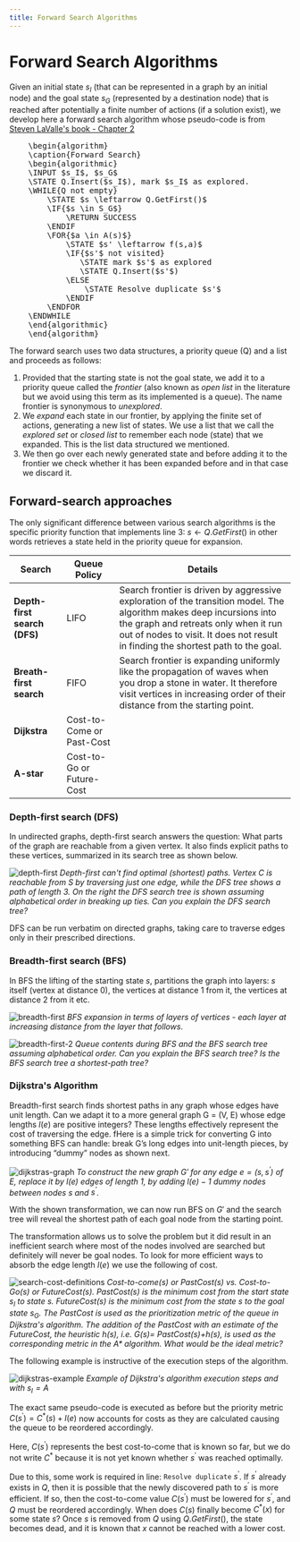 ```yaml
---
title: Forward Search Algorithms
---
```


# Forward Search Algorithms

Given an initial state $s_I$ (that can be represented in a graph by an initial node) and the goal state $s_G$ (represented by a destination node) that is reached after potentially a finite number of actions (if a solution exist), we develop here a forward search algorithm whose pseudo-code is from [Steven LaValle's book - Chapter 2](http://planning.cs.uiuc.edu/)

<pre id="forward-search" style="display:hidden;">
    \begin{algorithm}
    \caption{Forward Search}
    \begin{algorithmic}
    \INPUT $s_I$, $s_G$
    \STATE Q.Insert($s_I$), mark $s_I$ as explored.
    \WHILE{Q not empty} 
        \STATE $s \leftarrow Q.GetFirst()$
        \IF{$s \in S_G$}
            \RETURN SUCCESS
        \ENDIF
        \FOR{$a \in A(s)$}
            \STATE $s' \leftarrow f(s,a)$
            \IF{$s'$ not visited}
               \STATE mark $s'$ as explored 
               \STATE Q.Insert($s'$)
            \ELSE 
                \STATE Resolve duplicate $s'$
            \ENDIF
        \ENDFOR
    \ENDWHILE
    \end{algorithmic}
    \end{algorithm}
</pre>

The forward search uses two data structures, a priority queue (Q) and a list and proceeds as follows:

1. Provided that the starting state is not the goal state, we add it to a priority queue called the  _frontier_ (also known as _open list_ in the literature but we avoid using this term as its implemented is a queue). The name frontier is synonymous to _unexplored_. 
2. We _expand_ each state in our frontier, by applying the finite set of actions, generating a new list of states. We use a list that we call the _explored set_ or _closed list_ to remember each node (state) that we expanded.  This is the list data structured we mentioned. 
3. We then go over each newly generated state and before adding it to the frontier we check whether it has been expanded before and in that case we discard it. 

## Forward-search approaches

The only significant difference between various search algorithms is the specific priority function that implements line 3: $s \leftarrow Q.GetFirst()$ in other words retrieves a state held in the priority queue for expansion. 

| Search                       | Queue Policy              | Details                                                                                                                                                                                                                                           |
| ---------------------------- | ------------------------- | ------------------------------------------------------------------------------------------------------------------------------------------------------------------------------------------------------------------------------------------------- |
| **Depth-first search (DFS)** | LIFO                      | Search frontier is driven by aggressive exploration of the transition model. The algorithm makes deep incursions into the graph and retreats only when it run out of nodes to visit. It does not result in finding the shortest path to the goal. |
| **Breath-first search**      | FIFO                      | Search frontier is expanding uniformly like the propagation of waves when you drop a stone in water. It therefore visit vertices in increasing order of their distance from the starting point.                                                   |
| **Dijkstra**                 | Cost-to-Come or Past-Cost |                                                                                                                                                                                                                                                   |
| **A-star**                   | Cost-to-Go or Future-Cost |                                                                                                                                                                                                                                                   |


### Depth-first search (DFS)

In undirected graphs, depth-first search answers the question: What parts of the graph are reachable from a given vertex. 
It also finds explicit paths to these vertices, summarized in its search tree as shown below.

![depth-first](images/depth-first.png)
*Depth-first can't find optimal (shortest) paths. Vertex C is reachable from S by traversing just one edge, while the DFS tree
shows a path of length 3. On the right the DFS search tree is shown assuming alphabetical order in breaking up ties. Can you explain the DFS search tree?*

DFS can be run verbatim on directed graphs, taking care to traverse edges only in their prescribed directions.

### Breadth-first search (BFS)

In BFS the lifting of the starting state $s$, partitions the graph into layers: $s$ itself (vertex at distance 0), the vertices at distance 1 from it, the vertices at distance 2 from it etc. 

![breadth-first](images/breadth-first.png)
*BFS expansion in terms of layers of vertices - each layer at increasing distance from the layer that follows*. 

![breadth-first-2](images/breadth-first-2.png)
*Queue contents during BFS and the BFS search tree assuming alphabetical order. Can you explain the BFS search tree? Is the BFS search tree a shortest-path tree?* 
 

### Dijkstra's Algorithm

Breadth-first search finds shortest paths in any graph whose edges have unit length. Can we adapt it to a more general graph G = (V, E) whose edge lengths $l(e)$ are positive integers? These lengths effectively represent the cost of traversing the edge. fHere is a simple trick for converting G into something BFS can handle: break G’s long edges into unit-length pieces, by introducing “dummy” nodes as shown next.

![dijkstras-graph](images/dijkstras-graph.png)
*To construct the new graph $G'$ for any edge $e = (s, s^\prime)$ of $E$, replace it by $l(e)$ edges of length 1, by adding $l(e) − 1$
dummy nodes between nodes $s$ and $s^\prime$*. 

With the shown transformation, we can now run BFS on $G'$ and the search tree will reveal the shortest path of each goal node from the starting point. 

The transformation allows us to solve the problem but it did result in an inefficient search where most of the nodes involved are searched but definitely will never be goal nodes. To look for more efficient ways to absorb the edge length $l(e)$ we use the following of cost.  

![search-cost-definitions](images/search-cost-defintions.png)
*Cost-to-come($s$) or PastCost($s$) vs. Cost-to-Go($s$) or FutureCost($s$). PastCost($s$) is the minimum cost from the start state $s_I$ to state $s$. FutureCost($s$) is the minimum cost from the state $s$ to the goal state $s_G$. The PastCost is used as the prioritization metric of the queue in Dijkstra's algorithm. The addition of the PastCost with an estimate of the FutureCost, the heuristic $h(s)$, i.e. $G(s) =$ PastCost($s$)+$h(s)$, is used as the corresponding metric in the A\* algorithm. What would be the ideal metric?*

The following example is instructive of the execution steps of the algorithm. 

![dijkstras-example](images/dijkstras-example.png)
*Example of Dijkstra's algorithm execution steps and with $s_I=A$*

The exact same pseudo-code is executed as before but the priority metric $C(s^\prime)=C^*(s) + l(e)$ now accounts for costs as they are calculated causing the queue to be reordered accordingly.  

Here, $C(s^\prime)$ represents the best cost-to-come that is known so far, but we do not write $C^*$ because it is not yet known whether $s^\prime$ was reached optimally. 

Due to this, some work is required in line: $\texttt{Resolve duplicate}$ $s^\prime$. If $s^\prime$ already exists in $Q$, then it is possible that the newly discovered path to $s^\prime$ is more efficient. If so, then the cost-to-come value $C(s^\prime)$ must be lowered for $s^\prime$, and $Q$ must be reordered accordingly. When does $C(s)$ finally become $C^*(x)$ for some state $s$? Once $s$ is removed from $Q$ using $Q.GetFirst()$, the state becomes dead, and it is known that $x$ cannot be reached with a lower cost. 
